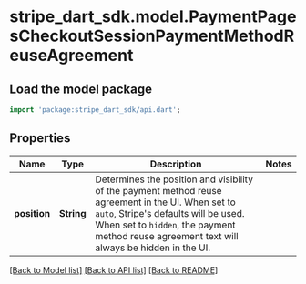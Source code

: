 # stripe_dart_sdk.model.PaymentPagesCheckoutSessionPaymentMethodReuseAgreement

## Load the model package
```dart
import 'package:stripe_dart_sdk/api.dart';
```

## Properties
Name | Type | Description | Notes
------------ | ------------- | ------------- | -------------
**position** | **String** | Determines the position and visibility of the payment method reuse agreement in the UI. When set to `auto`, Stripe's defaults will be used.  When set to `hidden`, the payment method reuse agreement text will always be hidden in the UI. | 

[[Back to Model list]](../README.md#documentation-for-models) [[Back to API list]](../README.md#documentation-for-api-endpoints) [[Back to README]](../README.md)


